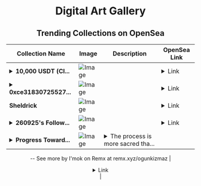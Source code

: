 <div align="center">

# Digital Art Gallery

## Trending Collections on OpenSea

| Collection Name                       | Image                                                                                     | Description                       | OpenSea Link                                                                                          |
|---------------------------------------|-------------------------------------------------------------------------------------------|-----------------------------------|--------------------------------------------------------------------------------------------------------|
| **<details><summary>10,000 USDТ (Cl...</summary>10,000 USDТ (Claim at https://t.ly/swapnft)</details>** | ![Image](https://i.seadn.io/s/raw/files/2969fa3bfbda9aa73ef19e2d457ed054.png?w=500&auto=format?w=200&auto=format) |  | <details><summary>Link</summary>[10,000 USDТ (Claim at https://t.ly/swapnft)](https://opensea.io/collection/10000-usdt-claim-at-https-t-ly-swapnft)</details> |
| **<details><summary>0xce31830725527...</summary>0xce3183072552785ee4582f962a0a57433f058135</details>** | ![Image](https://i.seadn.io/s/raw/files/662371d5e0a8665a35b37f8206b4c8fe.jpg?w=500&auto=format?w=200&auto=format) |  | <details><summary>Link</summary>[0xce3183072552785ee4582f962a0a57433f058135](https://opensea.io/collection/0xce3183072552785ee4582f962a0a57433f058135)</details> |
| **Sheldrick** | ![Image](https://i.seadn.io/s/raw/files/6577569e2d3e46616af37fcababd5631.jpg?w=500&auto=format?w=200&auto=format) |  | <details><summary>Link</summary>[Sheldrick](https://opensea.io/collection/sheldrick)</details> |
| **<details><summary>260925's Follow...</summary>260925's Follower</details>** | ![Image](https://i.seadn.io/s/raw/files/19f9f090920392cc3650cbdf4361755b.png?w=500&auto=format?w=200&auto=format) |  | <details><summary>Link</summary>[260925's Follower](https://opensea.io/collection/260925-s-follower)</details> |
| **<details><summary>Progress Toward...</summary>Progress Toward Disorder - WIP</details>** | ![Image](https://i.seadn.io/s/raw/files/e0643e3b1f7b5dbf31ea358c3fbb440e.png?w=500&auto=format?w=200&auto=format) | <details><summary>The process is more sacred tha...</summary>The process is more sacred than the result!
--
See more by I'mok on Remx at remx.xyz/ogunkizmaz</details> | <details><summary>Link</summary>[Progress Toward Disorder - WIP](https://opensea.io/collection/progress-toward-disorder-wip)</details> |

</div>
